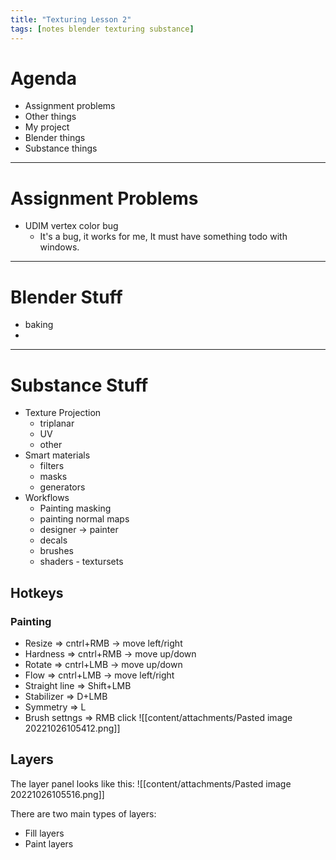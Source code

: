 ```yaml
---
title: "Texturing Lesson 2"
tags: [notes blender texturing substance]
---
```



# Agenda
- Assignment problems
- Other things
- My project
- Blender things
- Substance things

---
# Assignment Problems
- UDIM vertex color bug
	- It's a bug, it works for me, It must have something todo with windows.



---
# Blender Stuff
- baking
- 



---
# Substance Stuff
- Texture Projection
	- triplanar
	- UV
	- other
- Smart materials
	- filters
	- masks
	- generators
- Workflows
	- Painting masking
	- painting normal maps
	- designer -> painter
	- decals
	- brushes
	- shaders - textursets


## Hotkeys
### Painting
- Resize => cntrl+RMB -> move left/right
- Hardness => cntrl+RMB -> move up/down
- Rotate => cntrl+LMB -> move up/down
- Flow => cntrl+LMB -> move left/right
- Straight line => Shift+LMB
- Stabilizer => D+LMB
- Symmetry => L
- Brush settngs => RMB click
![[content/attachments/Pasted image 20221026105412.png]]


## Layers
The layer panel looks like this:
![[content/attachments/Pasted image 20221026105516.png]]

There are two main types of layers:
- Fill layers
- Paint layers




